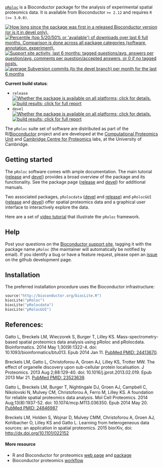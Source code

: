 [`pRoloc`](http://www.bioconductor.org/packages/devel/bioc/html/pRoloc.html)
is a Bioconductor package for the analysis of experimental spatial
proteomics data.  It is available from Bioconductor `>= 2.12` and
requires `R (>= 3.0.0)`.

<a href="http://www.bioconductor.org/packages/devel/bioc/html/pRoloc.html#since"><img border="0" src="http://www.bioconductor.org/shields/years-in-bioc/pRoloc.svg" title="How long since the package was first in a released Bioconductor version (or is it in devel only)."></a> <a href="http://bioconductor.org/packages/stats/bioc/pRoloc.html"><img border="0" src="http://www.bioconductor.org/shields/downloads/pRoloc.svg" title="Percentile (top 5/20/50% or 'available') of downloads over last 6 full months. Comparison is done across all package categories (software, annotation, experiment)."></a> <a href="https://support.bioconductor.org/t/pRoloc/"><img border="0" src="http://www.bioconductor.org/shields/posts/pRoloc.svg" title="Support site activity, last 6 months: tagged questions/avg. answers per question/avg. comments per question/accepted answers, or 0 if no tagged posts."></a> <a href="http://www.bioconductor.org/packages/devel/bioc/html/pRoloc.html#svn_source"><img border="0" src="http://www.bioconductor.org/shields/commits/bioc/pRoloc.svg" title="average Subversion commits (to the devel branch) per month for the last 6 months"></a>

**Current build status**:
- `release` <a href="http://www.bioconductor.org/packages/release/bioc/html/pRoloc.html#archives"><img border="0" src="http://www.bioconductor.org/shields/availability/release/pRoloc.svg" title="Whether the package is available on all platforms; click for details."></a> <a href="http://bioconductor.org/checkResults/release/bioc-LATEST/pRoloc/"><img border="0" src="http://www.bioconductor.org/shields/build/release/bioc/pRoloc.svg" title="build results; click for full report"></a>
- `devel` <a href="http://www.bioconductor.org/packages/devel/bioc/html/pRoloc.html#archives"><img border="0" src="http://www.bioconductor.org/shields/availability/devel/pRoloc.svg" title="Whether the package is available on all platforms; click for details."></a> <a href="http://bioconductor.org/checkResults/devel/bioc-LATEST/pRoloc/"><img border="0" src="http://www.bioconductor.org/shields/build/devel/bioc/pRoloc.svg" title="build results; click for full report"></a>

The `pRoloc` suite set of software are distributed as part of the
R/[Bioconductor](http://bioconductor.org/) project and are developed
at the [Computational Proteomics Unit](http://cpu.sysbiol.cam.ac.uk/)
and
[Cambridge Centre for Proteomics](http://proteomics.bio.cam.ac.uk/)
labs, at the University of Cambridge.

## Getting started

The `pRoloc` software comes with ample documentation. The main
tutorial
([release](http://www.bioconductor.org/packages/release/bioc/vignettes/pRoloc/inst/doc/pRoloc-tutorial.pdf)
and
[devel](http://www.bioconductor.org/packages/devel/bioc/vignettes/pRoloc/inst/doc/pRoloc-tutorial.pdf))
provides a broad overview of the package and its functionality. See
the package page
([release](http://www.bioconductor.org/packages/release/bioc/html/pRoloc.html)
and
[devel](http://www.bioconductor.org/packages/devel/bioc/html/pRoloc.html))
for additional manuals.

Two associated packages, `pRolocdata`
([devel](http://www.bioconductor.org/packages/devel/data/experiment/html/pRolocdata.html)
and
[release](http://www.bioconductor.org/packages/release/data/experiment/html/pRolocdata.html))
and `pRolocGUI`
([release](http://www.bioconductor.org/packages/release/bioc/html/pRolocGUI.html)
and
[devel](http://www.bioconductor.org/packages/devel/bioc/html/pRolocGUI.html))
offer spatial proteomics data and a graphical user interface to
interactively explore the data.

Here are a set of
[video tutorial](https://www.youtube.com/playlist?list=PLvIXxpatSLA2loV5Srs2VBpJIYUlVJ4ow)
that illustrate the `pRoloc` framework.

## Help

Post your questions on the
[Bioconductor support site](https://support.bioconductor.org/),
tagging it with the package name `pRoloc` (the maintainer will
automatically be notified by email). If you identify a bug or have a
feature request, please open an
[issue](https://github.com/lgatto/pRoloc/issues) on the github
development page.

## Installation

The preferred installation procedure uses the Bioconductor
infrastructure:

```c
source("http://bioconductor.org/biocLite.R")
biocLite("pRoloc")
biocLite("pRolocdata")
biocLite("pRolocGUI")
```  

## References:

Gatto L, Breckels LM, Wieczorek S, Burger T, Lilley KS.
Mass-spectrometry-based spatial proteomics data analysis using pRoloc and
pRolocdata. Bioinformatics. 2014 May 1;30(9):1322-4. doi:
10.1093/bioinformatics/btu013. Epub 2014 Jan 11. 
[PubMed PMID: 24413670](http://www.ncbi.nlm.nih.gov/pubmed/24413670).

Breckels LM, Gatto L, Christoforou A, Groen AJ, Lilley KS, Trotter
MW. The effect of organelle discovery upon sub-cellular protein
localisation. J Proteomics. 2013 Aug 2;88:129-40. doi:
10.1016/j.jprot.2013.02.019. Epub 2013
Mar 21. [PubMed PMID: 23523639](http://www.ncbi.nlm.nih.gov/pubmed/23523639).

Gatto L, Breckels LM, Burger T, Nightingale DJ, Groen AJ, Campbell C,
Nikolovski N, Mulvey CM, Christoforou A, Ferro M, Lilley KS. A
foundation for reliable spatial proteomics data analysis. Mol Cell
Proteomics. 2014 Aug;13(8):1937-52. doi: 10.1074/mcp.M113.036350. Epub
2014 May 20. [PubMed PMID: 24846987](http://www.ncbi.nlm.nih.gov/pubmed/24846987)

Breckels LM, Holden S, Wojnar D, Mulvey CMM, Christoforou A, Groen AJ,
Kohlbacher O, Lilley KS and Gatto L. Learning from heterogeneous data
sources: an application in spatial proteomics. 2015 biorXiv, doi:
http://dx.doi.org/10.1101/022152

#### More resource
- R and Bioconductor for proteomics
  [web page](http://lgatto.github.io/RforProteomics/) and
  [package](http://www.bioconductor.org/packages/release/data/experiment/html/RforProteomics.html)
- Bioconductor proteomics [workflow](http://bioconductor.org/help/workflows/proteomics/)
